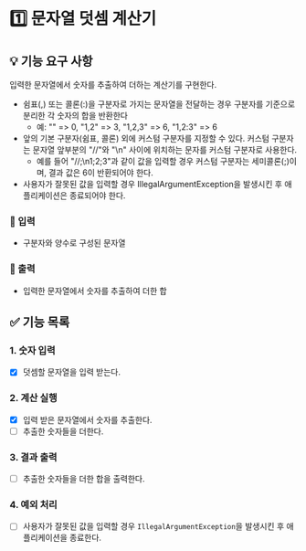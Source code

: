 # 1️⃣ 문자열 덧셈 계산기

## 💡 기능 요구 사항
입력한 문자열에서 숫자를 추출하여 더하는 계산기를 구현한다.
- 쉼표(,) 또는 콜론(:)을 구분자로 가지는 문자열을 전달하는 경우 구분자를 기준으로 분리한 각 숫자의 합을 반환한다
  - 예: "" => 0, "1,2" => 3, "1,2,3" => 6, "1,2:3" => 6
- 앞의 기본 구분자(쉼표, 콜론) 외에 커스텀 구분자를 지정할 수 있다. 커스텀 구분자는 문자열 앞부분의 "//"와 "\n" 사이에 위치하는 문자를 커스텀 구분자로 사용한다. 
  - 예를 들어 "//;\n1;2;3"과 같이 값을 입력할 경우 커스텀 구분자는 세미콜론(;)이며, 결과 값은 6이 반환되어야 한다.
- 사용자가 잘못된 값을 입력할 경우 IllegalArgumentException을 발생시킨 후 애플리케이션은 종료되어야 한다.

### 🎯 입력
- 구분자와 양수로 구성된 문자열
### 🎯 출력
- 입력한 문자열에서 숫자를 추출하여 더한 합

## ✅ 기능 목록

### 1. 숫자 입력
- [X] 덧셈할 문자열을 입력 받는다.

### 2. 계산 실행
- [X] 입력 받은 문자열에서 숫자를 추출한다.
- [ ] 추출한 숫자들을 더한다. 

### 3. 결과 출력
- [ ] 추출한 숫자들을 더한 합을 출력한다.

### 4. 예외 처리
- [ ] 사용자가 잘못된 값을 입력할 경우 `IllegalArgumentException`을 발생시킨 후 애플리케이션을 종료한다.